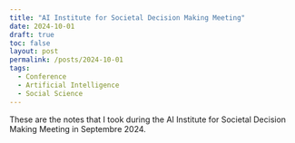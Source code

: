 ```yaml
---
title: "AI Institute for Societal Decision Making Meeting"
date: 2024-10-01
draft: true 
toc: false
layout: post
permalink: /posts/2024-10-01
tags:
  - Conference
  - Artificial Intelligence
  - Social Science
---
```


These are the notes that I took during the AI Institute for Societal Decision Making Meeting in Septembre 2024. 